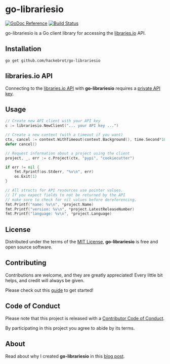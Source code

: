 # go-librariesio

[![GoDoc Reference][godoc_badge]][godoc]
[![Build Status][travis_badge]][travis]

go-librariesio is a Go client library for accessing the
[libraries.io][libraries.io] API.


## Installation

``go get github.com/hackebrot/go-librariesio``


## libraries.io API

Connecting to the [libraries.io API][api] with **go-librariesio** requires
a [private API key][api_key].

## Usage

```go
// Create new API client with your API key
c := librariesio.NewClient("... your API key ...")

// Create a new context (with a timeout if you want)
ctx, cancel := context.WithTimeout(context.Background(), time.Second*10)
defer cancel()

// Request information about a project using the client
project, _, err := c.Project(ctx, "pypi", "cookiecutter")

if err != nil {
    fmt.Fprintf(os.Stderr, "%v\n", err)
    os.Exit(1)
}

// All structs for API resources use pointer values.
// If you expect fields to not be returned by the API
// make sure to check for nil values before dereferencing.
fmt.Printf("name: %v\n", *project.Name)
fmt.Printf("version: %v\n", *project.LatestReleaseNumber)
fmt.Printf("language: %v\n", *project.Language)
```

## License

Distributed under the terms of the [MIT License][MIT], **go-librariesio** is
free and open source software.


## Contributing

Contributions are welcome, and they are greatly appreciated! Every
little bit helps, and credit will always be given.

Please check out this [guide][contributing] to get started!


## Code of Conduct

Please note that this project is released with a
[Contributor Code of Conduct][Code of Conduct].

By participating in this project you agree to abide by its terms.


## About

Read about why I created **go-librariesio** in this [blog post][blog].


[api_key]: https://libraries.io/account
[api]: https://libraries.io/api
[blog]: https://raphael.codes/blog/announcing-go-librariesio/
[Code of Conduct]: CODE_OF_CONDUCT.md
[contributing]: CONTRIBUTING.md
[godoc_badge]: https://img.shields.io/badge/go-documentation-blue.svg?style=flat
[godoc]: https://godoc.org/github.com/hackebrot/go-librariesio/librariesio (See GoDoc Reference)
[libraries.io]: https://libraries.io/
[MIT]: LICENSE
[travis_badge]: https://img.shields.io/travis/hackebrot/go-librariesio.svg?style=flat
[travis]: https://travis-ci.org/hackebrot/go-librariesio (See Build Status on Travis CI)
